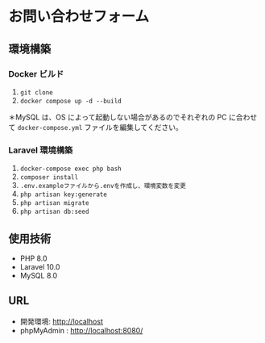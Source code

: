 # お問い合わせフォーム

## 環境構築

### Docker ビルド

1. `git clone`
2. `docker compose up -d --build`

＊MySQL は、OS によって起動しない場合があるのでそれぞれの PC に合わせて `docker-compose.yml` ファイルを編集してください。

### Laravel 環境構築

1. `docker-compose exec php bash`
2. `composer install`
3. `.env.exampleファイルから.envを作成し、環境変数を変更`
4. `php artisan key:generate`
5. `php artisan migrate`
6. `php artisan db:seed`

## 使用技術

- PHP 8.0
- Laravel 10.0
- MySQL 8.0

## URL

- 開発環境: [http://localhost](http://localhost)
- phpMyAdmin : [http://localhost:8080/](http://localhost:8080/)
